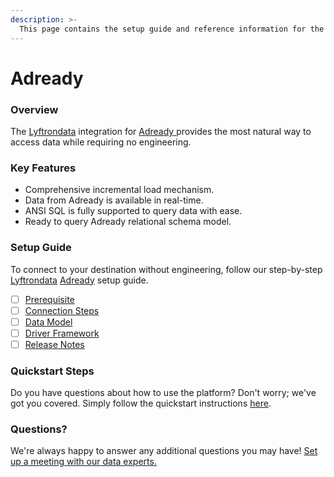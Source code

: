 ```yaml
---
description: >-
  This page contains the setup guide and reference information for the Adready source connector.
---
```


# Adready

### Overview

The [Lyftrondata](https://www.lyftrondata.com/) integration for [Adready](https://www.lyftrondata.com/integration/adready/)[ ](https://www.lyftrondata.com/integration/adready/)provides the most natural way to access data while requiring no engineering.

### Key Features

* Comprehensive incremental load mechanism.
* Data from Adready is available in real-time.&#x20;
* ANSI SQL is fully supported to query data with ease.
* Ready to query Adready relational schema model.

### Setup Guide

To connect to your destination without engineering, follow our step-by-step [Lyftrondata](https://www.lyftrondata.com/)  [Adready](https://www.lyftrondata.com/integration/adready/) setup guide.

* [ ] [Prerequisite](../../marketing-analytics/adready/prerequisite.md)
* [ ] [Connection Steps](../../marketing-analytics/adready/connection-steps.md)
* [ ] [Data Model](../../marketing-analytics/adready/data-model/)
* [ ] [Driver Framework](../../marketing-analytics/adready/driver-framework/)
* [ ] [Release Notes](../../marketing-analytics/adready/release-notes.md)

### Quickstart Steps

Do you have questions about how to use the platform? Don't worry; we've got you covered. Simply follow the quickstart instructions [here](../../../quickstart-steps.md).

### Questions? <a href="#questions" id="questions"></a>

We're always happy to answer any additional questions you may have! [Set up a meeting with our data experts.](https://www.lyftrondata.com/book-a-meeting/)

